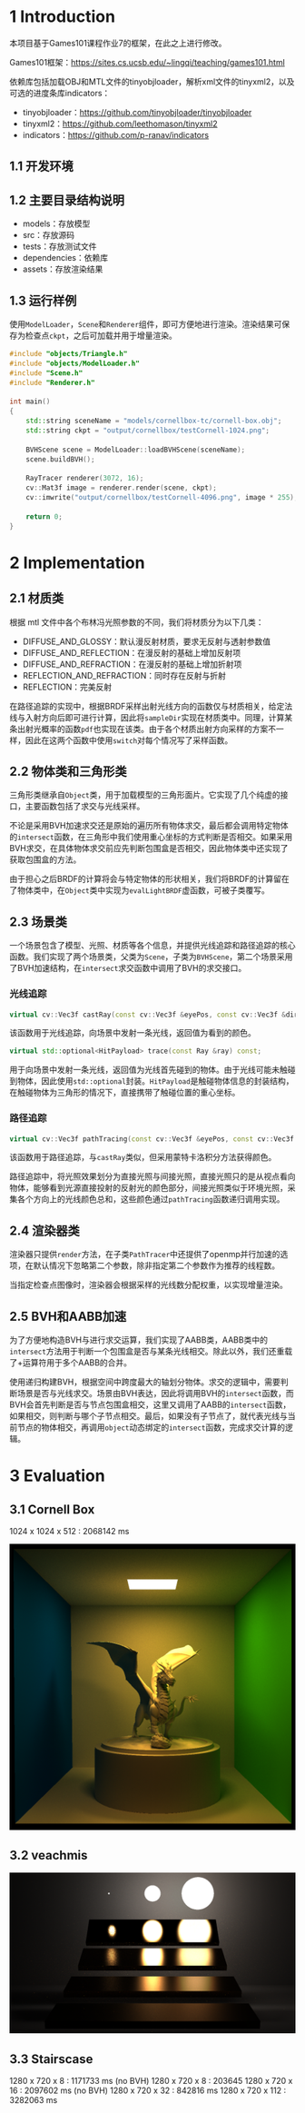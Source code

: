 # 1 Introduction

本项目基于Games101课程作业7的框架，在此之上进行修改。

Games101框架：https://sites.cs.ucsb.edu/~lingqi/teaching/games101.html

依赖库包括加载OBJ和MTL文件的tinyobjloader，解析xml文件的tinyxml2，以及可选的进度条库indicators：
- tinyobjloader：https://github.com/tinyobjloader/tinyobjloader
- tinyxml2：https://github.com/leethomason/tinyxml2
- indicators：https://github.com/p-ranav/indicators

## 1.1 开发环境



## 1.2 主要目录结构说明

- models：存放模型
- src：存放源码
- tests：存放测试文件
- dependencies：依赖库
- assets：存放渲染结果

## 1.3 运行样例

使用`ModelLoader`，`Scene`和`Renderer`组件，即可方便地进行渲染。渲染结果可保存为检查点`ckpt`，之后可加载并用于增量渲染。

``` cpp
#include "objects/Triangle.h"
#include "objects/ModelLoader.h"
#include "Scene.h"
#include "Renderer.h"

int main()
{
    std::string sceneName = "models/cornellbox-tc/cornell-box.obj";
    std::string ckpt = "output/cornellbox/testCornell-1024.png";

    BVHScene scene = ModelLoader::loadBVHScene(sceneName);
    scene.buildBVH();

    RayTracer renderer(3072, 16);
    cv::Mat3f image = renderer.render(scene, ckpt);
    cv::imwrite("output/cornellbox/testCornell-4096.png", image * 255);

    return 0;
}
```

# 2 Implementation

## 2.1 材质类

根据 mtl 文件中各个布林冯光照参数的不同，我们将材质分为以下几类：
- DIFFUSE_AND_GLOSSY：默认漫反射材质，要求无反射与透射参数值
- DIFFUSE_AND_REFLECTION：在漫反射的基础上增加反射项
- DIFFUSE_AND_REFRACTION：在漫反射的基础上增加折射项
- REFLECTION_AND_REFRACTION：同时存在反射与折射
- REFLECTION：完美反射

在路径追踪的实现中，根据BRDF采样出射光线方向的函数仅与材质相关，给定法线与入射方向后即可进行计算，因此将`sampleDir`实现在材质类中。同理，计算某条出射光概率的函数`pdf`也实现在该类。由于各个材质出射方向采样的方案不一样，因此在这两个函数中使用`switch`对每个情况写了采样函数。

## 2.2 物体类和三角形类

三角形类继承自`Object`类，用于加载模型的三角形面片。它实现了几个纯虚的接口，主要函数包括了求交与光线采样。

不论是采用BVH加速求交还是原始的遍历所有物体求交，最后都会调用特定物体的`intersect`函数，在三角形中我们使用重心坐标的方式判断是否相交。如果采用BVH求交，在具体物体求交前应先判断包围盒是否相交，因此物体类中还实现了获取包围盒的方法。

由于担心之后BRDF的计算将会与特定物体的形状相关，我们将BRDF的计算留在了物体类中，在`Object`类中实现为`evalLightBRDF`虚函数，可被子类覆写。

## 2.3 场景类

一个场景包含了模型、光照、材质等各个信息，并提供光线追踪和路径追踪的核心函数。我们实现了两个场景类，父类为`Scene`，子类为`BVHScene`，第二个场景采用了BVH加速结构，在`intersect`求交函数中调用了BVH的求交接口。

### 光线追踪

``` cpp
virtual cv::Vec3f castRay(const cv::Vec3f &eyePos, const cv::Vec3f &dir,  int depth) const;
```

该函数用于光线追踪，向场景中发射一条光线，返回值为看到的颜色。

``` cpp
virtual std::optional<HitPayload> trace(const Ray &ray) const;
```

用于向场景中发射一条光线，返回值为光线首先碰到的物体。由于光线可能未触碰到物体，因此使用`std::optional`封装。`HitPayload`是触碰物体信息的封装结构，在触碰物体为三角形的情况下，直接携带了触碰位置的重心坐标。

### 路径追踪

``` cpp
virtual cv::Vec3f pathTracing(const cv::Vec3f &eyePos, const cv::Vec3f &dir) const;
```

该函数用于路径追踪，与`castRay`类似，但采用蒙特卡洛积分方法获得颜色。

路径追踪中，将光照效果划分为直接光照与间接光照，直接光照只的是从视点看向物体，能够看到光源直接投射的反射光的颜色部分，间接光照类似于环境光照，采集各个方向上的光线颜色总和，这些颜色通过`pathTracing`函数递归调用实现。

## 2.4 渲染器类

渲染器只提供`render`方法，在子类`PathTracer`中还提供了openmp并行加速的选项，在默认情况下忽略第二个参数，除非指定第二个参数作为推荐的线程数。

当指定检查点图像时，渲染器会根据采样的光线数分配权重，以实现增量渲染。

## 2.5 BVH和AABB加速

为了方便地构造BVH与进行求交运算，我们实现了AABB类，AABB类中的`intersect`方法用于判断一个包围盒是否与某条光线相交。除此以外，我们还重载了+运算符用于多个AABB的合并。

使用递归构建BVH，根据空间中跨度最大的轴划分物体。求交的逻辑中，需要判断场景是否与光线求交。场景由BVH表达，因此将调用BVH的`intersect`函数，而BVH会首先判断是否与节点包围盒相交，这里又调用了AABB的`intersect`函数，如果相交，则判断与哪个子节点相交。最后，如果没有子节点了，就代表光线与当前节点的物体相交，再调用`object`动态绑定的`intersect`函数，完成求交计算的逻辑。

# 3 Evaluation

## 3.1 Cornell Box

1024 x 1024 x 512 : 2068142 ms

![](assets/cornellbox/testCornell-4096.png)

## 3.2 veachmis

![](assets/veachmis/testVeach-8192.png)

## 3.3 Stairscase

1280 x 720 x 8 : 1171733 ms (no BVH)
1280 x 720 x 8 : 203645
1280 x 720 x 16 : 2097602 ms (no BVH)
1280 x 720 x 32 : 842816 ms
1280 x 720 x 112 : 3282063 ms